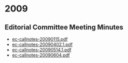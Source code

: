 # 2009
## Editorial Committee Meeting Minutes

- [ec-callnotes-20090115.pdf](../assets/meeting_minutes/ec-callnotes-20090115.pdf)
- [ec-callnotes-20090402.1.pdf](../assets/meeting_minutes/ec-callnotes-20090402.1.pdf)
- [ec-callnotes-20090514.1.pdf](../assets/meeting_minutes/ec-callnotes-20090514.1.pdf)
- [ec-callnotes-20090604.pdf](../assets/meeting_minutes/ec-callnotes-20090604.pdf)